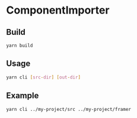 # ComponentImporter

## Build

```
yarn build
```

## Usage

```bash
yarn cli [src-dir] [out-dir]
```

## Example

```bash
yarn cli ../my-project/src ../my-project/framer
```
